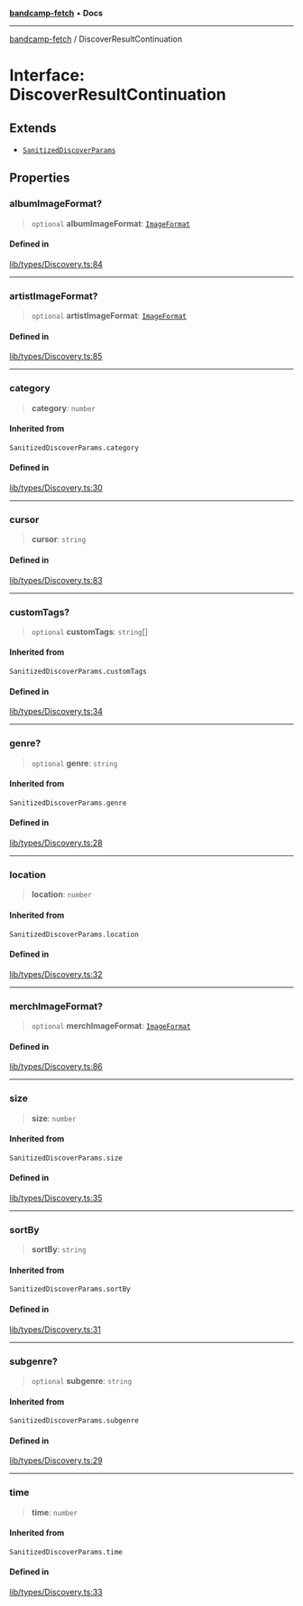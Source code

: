 [**bandcamp-fetch**](../README.md) • **Docs**

***

[bandcamp-fetch](../README.md) / DiscoverResultContinuation

# Interface: DiscoverResultContinuation

## Extends

- [`SanitizedDiscoverParams`](../type-aliases/SanitizedDiscoverParams.md)

## Properties

### albumImageFormat?

> `optional` **albumImageFormat**: [`ImageFormat`](ImageFormat.md)

#### Defined in

[lib/types/Discovery.ts:84](https://github.com/patrickkfkan/bandcamp-fetch/blob/e4cb82348d4aab387354625a2433077d57362f73/src/lib/types/Discovery.ts#L84)

***

### artistImageFormat?

> `optional` **artistImageFormat**: [`ImageFormat`](ImageFormat.md)

#### Defined in

[lib/types/Discovery.ts:85](https://github.com/patrickkfkan/bandcamp-fetch/blob/e4cb82348d4aab387354625a2433077d57362f73/src/lib/types/Discovery.ts#L85)

***

### category

> **category**: `number`

#### Inherited from

`SanitizedDiscoverParams.category`

#### Defined in

[lib/types/Discovery.ts:30](https://github.com/patrickkfkan/bandcamp-fetch/blob/e4cb82348d4aab387354625a2433077d57362f73/src/lib/types/Discovery.ts#L30)

***

### cursor

> **cursor**: `string`

#### Defined in

[lib/types/Discovery.ts:83](https://github.com/patrickkfkan/bandcamp-fetch/blob/e4cb82348d4aab387354625a2433077d57362f73/src/lib/types/Discovery.ts#L83)

***

### customTags?

> `optional` **customTags**: `string`[]

#### Inherited from

`SanitizedDiscoverParams.customTags`

#### Defined in

[lib/types/Discovery.ts:34](https://github.com/patrickkfkan/bandcamp-fetch/blob/e4cb82348d4aab387354625a2433077d57362f73/src/lib/types/Discovery.ts#L34)

***

### genre?

> `optional` **genre**: `string`

#### Inherited from

`SanitizedDiscoverParams.genre`

#### Defined in

[lib/types/Discovery.ts:28](https://github.com/patrickkfkan/bandcamp-fetch/blob/e4cb82348d4aab387354625a2433077d57362f73/src/lib/types/Discovery.ts#L28)

***

### location

> **location**: `number`

#### Inherited from

`SanitizedDiscoverParams.location`

#### Defined in

[lib/types/Discovery.ts:32](https://github.com/patrickkfkan/bandcamp-fetch/blob/e4cb82348d4aab387354625a2433077d57362f73/src/lib/types/Discovery.ts#L32)

***

### merchImageFormat?

> `optional` **merchImageFormat**: [`ImageFormat`](ImageFormat.md)

#### Defined in

[lib/types/Discovery.ts:86](https://github.com/patrickkfkan/bandcamp-fetch/blob/e4cb82348d4aab387354625a2433077d57362f73/src/lib/types/Discovery.ts#L86)

***

### size

> **size**: `number`

#### Inherited from

`SanitizedDiscoverParams.size`

#### Defined in

[lib/types/Discovery.ts:35](https://github.com/patrickkfkan/bandcamp-fetch/blob/e4cb82348d4aab387354625a2433077d57362f73/src/lib/types/Discovery.ts#L35)

***

### sortBy

> **sortBy**: `string`

#### Inherited from

`SanitizedDiscoverParams.sortBy`

#### Defined in

[lib/types/Discovery.ts:31](https://github.com/patrickkfkan/bandcamp-fetch/blob/e4cb82348d4aab387354625a2433077d57362f73/src/lib/types/Discovery.ts#L31)

***

### subgenre?

> `optional` **subgenre**: `string`

#### Inherited from

`SanitizedDiscoverParams.subgenre`

#### Defined in

[lib/types/Discovery.ts:29](https://github.com/patrickkfkan/bandcamp-fetch/blob/e4cb82348d4aab387354625a2433077d57362f73/src/lib/types/Discovery.ts#L29)

***

### time

> **time**: `number`

#### Inherited from

`SanitizedDiscoverParams.time`

#### Defined in

[lib/types/Discovery.ts:33](https://github.com/patrickkfkan/bandcamp-fetch/blob/e4cb82348d4aab387354625a2433077d57362f73/src/lib/types/Discovery.ts#L33)

